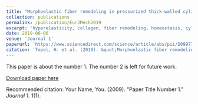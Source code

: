 ```yaml
---
title: "Morphoelastic fiber remodeling in pressurized thick-walled cylinders with application to soft tissue collagenous tubes"
collection: publications
permalink: /publication/EurJMech2019
excerpt: 'hyperelasticity, collagen, fiber remodeling, homeostasis, cylindrical inflation'
date: 2019-06-06
venue: 'Journal 1'
paperurl: 'https://www.sciencedirect.com/science/article/abs/pii/S0997753818308969'
citation: 'Topol, H. et al. (2019). &quot;Morphoelastic fiber remodeling in pressurized thick-walled cylinders with application to soft tissue collagenous tube.&quot; <i>European Journal of Mechanics - A/Solids</i>. 77. 103800'
---
```

This paper is about the number 1. The number 2 is left for future work.

[Download paper here](https://www.sciencedirect.com/science/article/abs/pii/S0997753818308969)

Recommended citation: Your Name, You. (2009). "Paper Title Number 1." <i>Journal 1</i>. 1(1).
